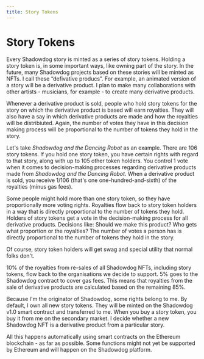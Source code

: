 ```yaml
---
title: Story Tokens
---
```


# Story Tokens

Every Shadowdog story is minted as a series of story tokens. Holding a story token is, in some important ways, like owning part of the story. In the future, many Shadowdog projects based on these stories will be minted as NFTs. I call these “defivative producs”. For example, an animated version of a story will be a derivative product. I plan to make many collaborations with other artists - musicians, for example - to create many derivative products.

Whenever a derivative product is sold, people who hold story tokens for the story on which the derivative product is based will earn royalties. They will also have a say in which derivative products are made and how the royalties will be distribiuted. Again, the number of votes they have in this decision making process will be proportional to the number of tokens they hold in the story.

Let's take _Shadowdog and the Dancing Robot_ as an example. There are 106 story tokens. If you hold one story token, you have certain rights with regard to that story, along with up to 105 other token holders. You control 1 vote when it comes to decision-making processes regarding derivative products made from _Shadowdog and the Dancing Robot_. When a derivative product is sold, you receive 1/106 (that's one one-hundred-and-sixth) of the royalties (minus gas fees).

Some people might hold more than one story token, so they have proportionally more voting rights. Royalties flow back to story token holders in a way that is directly proportional to the number of tokens they hold. Holders of story tokens get a vote in the decision-making process for all derivative products. Decisions like: Should we make this product? Who gets what proportion or the royalties? The number of votes a person has is directly proportional to the number of tokens they hold in the story.

Of course, story token holders will get swag and special utility that normal folks don't.

10% of the royalties from re-sales of all Shadowdog NFTs, including story tokens, flow back to the organisations we decide to support. 5% goes to the Shadowdog contract to cover gas fees. This means that royalties from the sale of derivative products are calculated based on the remaining 85%.

Because I'm the originator of Shadowdog, some rights belong to me. By default, I own all new story tokens. They will be minted on the Shadowdog v1.0 smart contract and transferred to me. When you buy a story token, you buy it from me on the secondary market. I decide whether a new Shadowdog NFT is a derivative product from a particular story.

All this happens automatically using smart contracts on the Ethereum blockchain - as far as possible. Some functions might not yet be supported by Ethereum and will happen on the Shadowdog platform.
